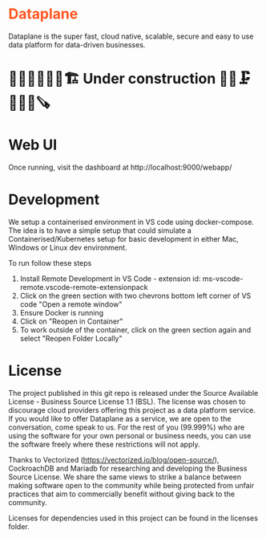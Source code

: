 # <span style="color:#FF5722">Dataplane</span>
Dataplane is the super fast, cloud native, scalable, secure and easy to use data platform for data-driven businesses. 

# 🚧🧱👷‍♀️🧰🦺🏗 Under construction 🔨🔧🗜👷‍♂️🚜🪚

# Web UI
Once running, visit the dashboard at http://localhost:9000/webapp/

# Development
We setup a containerised environment in VS code using docker-compose. The idea is to have a simple setup that could simulate a Containerised/Kubernetes setup for basic development in either Mac, Windows or Linux dev environment. 

To run follow these steps
1. Install Remote Development in VS Code - extension id: ms-vscode-remote.vscode-remote-extensionpack
2. Click on the green section with two chevrons bottom left corner of VS code "Open a remote window"
3. Ensure Docker is running
4. Click on "Reopen in Container" 
5. To work outside of the container, click on the green section again and select "Reopen Folder Locally"


# License

The project published in this git repo is released under the Source Available License - Business Source License 1.1 (BSL). The license was chosen to discourage cloud providers offering this project as a data platform service. If you would like to offer Dataplane as a service, we are open to the conversation, come speak to us. For the rest of you (99.999%) who are using the software for your own personal or business needs, you can use the software freely where these restrictions will not apply. 

Thanks to Vectorized (https://vectorized.io/blog/open-source/), CockroachDB and Mariadb for researching and developing the Business Source License. We share the same views to strike a balance between making software open to the community while being protected from unfair practices that aim to commercially benefit without giving back to the community. 

Licenses for dependencies used in this project can be found in the licenses folder. 
